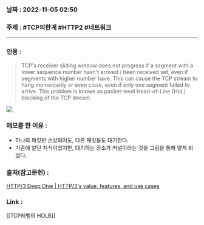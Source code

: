 ### 날짜 : 2022-11-05 02:50
### 주제 : #TCP의한계 #HTTP2 #네트워크

---- 

### 인용 : 
>  TCP's receiver sliding window does not progress if a segment with a lower sequence number hasn't arrived / been received yet, even if segments with higher number have. This can cause the TCP stream to hang momentarily or even close, even if only one segment failed to arrive. This problem is known as packet-level Head-of-Line (HoL) blocking of the TCP stream.

![](H2Fail.png)


### 메모를 한 이유 : 
- 하나의 패킷만 손상되어도, 다른 패킷들도 대기한다. 
- 기존에 알던 지식이었지만, 대기하는 장소가 커널이라는 것을 그림을 통해 알게 되었다. 


### 출처(참고문헌) : 
[HTTP/3 Deep Dive | HTTP/3's value, features, and use cases](https://ably.com/topic/http3)


### Link : 
[[TCP레벨의 HOLB]]